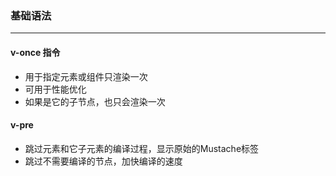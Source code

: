 ### 基础语法

***

#### v-once 指令

* 用于指定元素或组件只渲染一次
* 可用于性能优化
* 如果是它的子节点，也只会渲染一次

#### v-pre

* 跳过元素和它子元素的编译过程，显示原始的Mustache标签
* 跳过不需要编译的节点，加快编译的速度

